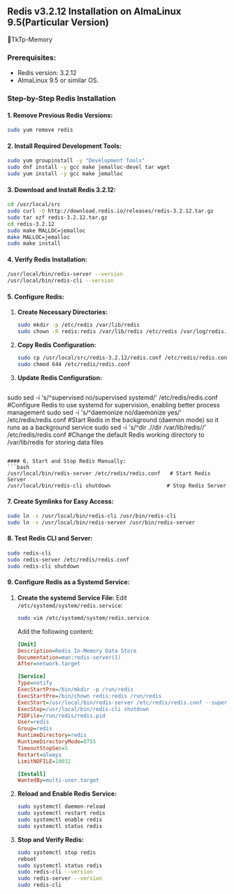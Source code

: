 ## Redis v3.2.12 Installation on AlmaLinux 9.5(Particular Version)
🚀TkTp-Memory

### Prerequisites:
- Redis version: 3.2.12
- AlmaLinux 9.5 or similar OS.

### Step-by-Step Redis Installation

#### 1. Remove Previous Redis Versions:
```bash
sudo yum remove redis
```

#### 2. Install Required Development Tools:
```bash
sudo yum groupinstall -y "Development Tools"
sudo dnf install -y gcc make jemalloc-devel tar wget
sudo yum install -y gcc make jemalloc
```

#### 3. Download and Install Redis 3.2.12:
```bash
cd /usr/local/src
sudo curl -O http://download.redis.io/releases/redis-3.2.12.tar.gz
sudo tar xzf redis-3.2.12.tar.gz
cd redis-3.2.12
sudo make MALLOC=jemalloc
make MALLOC=jemalloc
sudo make install
```

#### 4. Verify Redis Installation:
```bash
/usr/local/bin/redis-server --version
/usr/local/bin/redis-cli --version
```

#### 5. Configure Redis:

1. **Create Necessary Directories:**
   ```bash
   sudo mkdir -p /etc/redis /var/lib/redis
   sudo chown -R redis:redis /var/lib/redis /etc/redis /var/log/redis.log
   ```

2. **Copy Redis Configuration:**
   ```bash
   sudo cp /usr/local/src/redis-3.2.12/redis.conf /etc/redis/redis.conf
   sudo chmod 644 /etc/redis/redis.conf
   ```

3. **Update Redis Configuration:**
   ```bash
sudo sed -i 's/^supervised no/supervised systemd/' /etc/redis/redis.conf  #Configure Redis to use systemd for supervision, enabling better process management 
sudo sed -i 's/^daemonize no/daemonize yes/' /etc/redis/redis.conf        #Start Redis in the background (daemon mode) so it runs as a background service
sudo sed -i 's/^dir .\//dir \/var\/lib\/redis\//' /etc/redis/redis.conf   #Change the default Redis working directory to /var/lib/redis for storing data files
   ```

#### 6. Start and Stop Redis Manually:
```bash
/usr/local/bin/redis-server /etc/redis/redis.conf   # Start Redis Server
/usr/local/bin/redis-cli shutdown                  # Stop Redis Server
```

#### 7. Create Symlinks for Easy Access:
```bash
sudo ln -s /usr/local/bin/redis-cli /usr/bin/redis-cli
sudo ln -s /usr/local/bin/redis-server /usr/bin/redis-server
```

#### 8. Test Redis CLI and Server:
```bash
sudo redis-cli
sudo redis-server /etc/redis/redis.conf
sudo redis-cli shutdown
```

#### 9. Configure Redis as a Systemd Service:

1. **Create the systemd Service File:**
   Edit `/etc/systemd/system/redis.service`:
   ```bash
   sudo vim /etc/systemd/system/redis.service
   ```
   Add the following content:
   ```ini
   [Unit]
   Description=Redis In-Memory Data Store
   Documentation=man:redis-server(1)
   After=network.target

   [Service]
   Type=notify
   ExecStartPre=/bin/mkdir -p /run/redis
   ExecStartPre=/bin/chown redis:redis /run/redis
   ExecStart=/usr/local/bin/redis-server /etc/redis/redis.conf --supervised systemd
   ExecStop=/usr/local/bin/redis-cli shutdown
   PIDFile=/run/redis/redis.pid
   User=redis
   Group=redis
   RuntimeDirectory=redis
   RuntimeDirectoryMode=0755
   TimeoutStopSec=5
   Restart=always
   LimitNOFILE=10032

   [Install]
   WantedBy=multi-user.target
   ```

2. **Reload and Enable Redis Service:**
   ```bash
   sudo systemctl daemon-reload
   sudo systemctl restart redis
   sudo systemctl enable redis
   sudo systemctl status redis
   ```

3. **Stop and Verify Redis:**
   ```bash
   sudo systemctl stop redis
   reboot
   sudo systemctl status redis
   sudo redis-cli --version
   sudo redis-server --version
   sudo redis-cli
   ```

